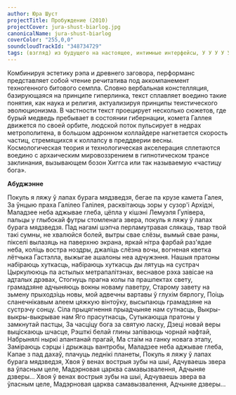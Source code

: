 ```yaml
---
author: Юра Шуст
projectTitle: Пробуждение (2010)
projectCover: jura-shust-biarlog.jpg
canonicalName: jura-shust-biarlog
coverColor: "255,0,0"
soundcloudTrackId: "348734729"
tags: (взгляд) из будущего на настоящее, интимные интерфейсы, У У У У У У У У У У У У У У У У У УУУ, желание, контингентность
---
```


Комбинируя эстетику рэпа и древнего заговора, перформанс представляет собой чтение речитатива под аккомпанемент техногенного битового семпла. Словно вербальная констелляция, базирующаяся на принципе гиперлинка, текст сплавляет воедино такие понятия, как наука и религия, актуализируя принципы теистического эволюционизма. В частности текст проецирует несколько сюжетов, где бурый медведь пребывает в состоянии гибернации, комета Галлея движется по своей орбите, людской поток пульсирует в недрах метрополитена, в большом адронном коллайдере нагнетается скорость частиц, стремящихся к коллапсу в преддверии весны. 
Космологическая теория и технологическая акселерация сплетаются воедино с архаическим мировоззрением в гипнотическом трансе заклинания, вызывающем бозон Хиггса или так называемую «частицу бога». 

**Абуджэнне**

Покуль я ляжу ў лапах бурага мядзведзя,
бегае па крузе камета Галея,
За ўнцыю праха Галілео Галілея,
расквітаюць зоры у сузор'і Архідэі,
Маладзее неба аджывае глеба,
цёпла у кішэні Лемуэля Гулівера,
пальцы у глыбокай футры стомленага звера,
покуль я ляжу ў лапах бурага мядзведзя.
Пад нагамі шэпча перламутравая слякаць,
твар твой такі сумны, не хвалюйся болей,
вытры свае слёзы, вымый свае раны,
пікселі вылазяць на паверхню экрана,
яркай нітра фарбай раз'ядае неба,
коліць востра ноздры, джаліць слёзна вочы,
вогненая кветка лётчыка Гастэлла,
выжыгае ашалоны неа адчужэння.
Нашыя пратоны набіраюць хуткасць,
набіраюць хуткасць ды лятуць на сустрач
Цыркулююць па астылых метрапалітэнах,
веснавое рэха завісае на адталых дрэвах,
Стогнуць прагна колы па прашпектах свету,
грамадзяне адчыняюць вокны новаму паветру,
Старому завету на зьмену прыходзіць новы,
мой адвечны вартавы ў глухім бярлогу,
Поіць сланечнікавым алеем цяжкую вінтоўку,
высыпаюць грамадзяне на сустрэчу сонцу.
Сіла прыцягнення прыадчыняе нам сутнасць,
Выкры-выкры-выкрывае нам Яго прасутнасць,
Сутыкаюцца пратоны у замкнутай пастцы,
За часціцу бога за святую ласку,
Дзеці новай веры выціскаюць шчасце,
Рэшткі белай глины запіваюць чорнай нафтай,
Набрынялі ныркі апантанай прагай,
Ма стаім на ганку новага этапу,
Заміраюць сэрцы і дрыжаць вантробы,
Маладзее неба аджывае глеба,
Капае з пад дахаў, плачуць леднікі планеты,
Покуль я ляжу ў лапах бурага мядзведзя,
Хвоя ў венах вострыя зубы на шыі,
Адчуваешь звера ва ўласным целе,
Мадэрновая царква самавызвалення,
Адчыняе дзверы…
Хвоя ў венах вострыя зубы на шыі,
Адчуваешь звера ва ўласным целе,
Мадэрновая царква самавызвалення,
Адчыняе дзверы…
